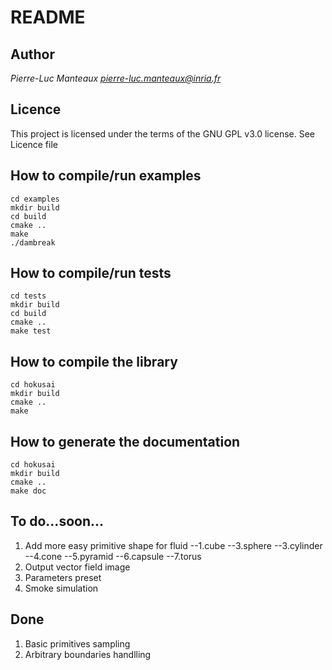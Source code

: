 README
======

Author
------
*Pierre-Luc Manteaux*
*pierre-luc.manteaux@inria.fr*

Licence
-------
This project is licensed under the terms of the GNU GPL v3.0 license.
See Licence file

How to compile/run examples
------------------------------------
    cd examples
    mkdir build
    cd build
    cmake ..
    make
    ./dambreak

How to compile/run tests
--------------------------
    cd tests
    mkdir build
    cd build
    cmake ..
    make test

How to compile the library
----------------------------
    cd hokusai
    mkdir build
    cmake ..
    make

How to generate the documentation
-----------------------------------
    cd hokusai
    mkdir build
    cmake ..
    make doc

To do...soon...
---------------

1. Add more easy primitive shape for fluid 
--1.cube
--3.sphere
--3.cylinder
--4.cone
--5.pyramid
--6.capsule
--7.torus
3. Output vector field image
4. Parameters preset
5. Smoke simulation

Done
----

1. Basic primitives sampling
1. Arbitrary boundaries handlling

